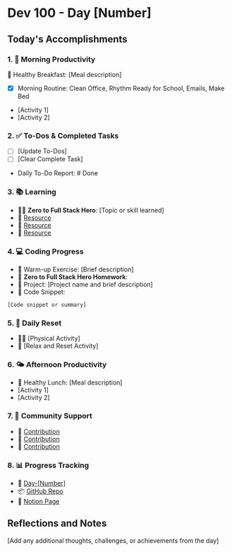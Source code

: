 # Dev 100 - Day [Number]

## Today's Accomplishments

### 1. 🌅 Morning Productivity

🍳 Healthy Breakfast: [Meal description]
- [x] Morning Routine: Clean Office, Rhythm Ready for School, Emails, Make Bed
- [Activity 1]
- [Activity 2]

### 2. ✅ To-Dos & Completed Tasks


- [ ] [Update To-Dos]
- [ ] [Clear Complete Task]
- Daily To-Do Report: # Done

### 3. 📚 Learning

- 🦸‍♂️ **Zero to Full Stack Hero**: [Topic or skill learned]
- 🔗 [Resource](URL)
- 🔗 [Resource](URL)
- 🔗 [Resource](URL)

### 4. 💻 Coding Progress

- 🧠 Warm-up Exercise: [Brief description]
- 🏫 **Zero to Full Stack Hero Homework**:
- 🦺 Project: [Project name and brief description]
- 📝 Code Snippet:

```javascript
[Code snippet or summary]
```

### 5. 🔄 Daily Reset

- 🏋️‍♂️ [Physical Activity]
- 🧘 [Relax and Reset Activity]

### 6. 🌤️ Afternoon Productivity

- 🍱 Healthy Lunch: [Meal description]
- [Activity 1]
- [Activity 2]

### 7. 🤝 Community Support

- 🔗 [Contribution](URL)
- 🔗 [Contribution](URL)
- 🔗 [Contribution](URL)

### 8. 📊 Progress Tracking

- 🏫 [Day-[Number]](https://www.skool.com/universityofcode/dev-100-day-[Number])
- 📦 [GitHub Repo](https://github.com/Digitl-Alchemyst/dev100/blob/main/Done/Week-[Week]/Day-[Number]/day[Number].md)
- 📄 [Notion Page](https://www.notion.so/Dev100-Challenge-13ecf2b3a539805eb584e1febd599205)

## Reflections and Notes

[Add any additional thoughts, challenges, or achievements from the day]
